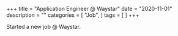+++
title = "Application Engineer @ Waystar"
date = "2020-11-01"
description = ""
categories = [
    "Job",
]
tags = [
]
+++

Started a new job @ Waystar.
